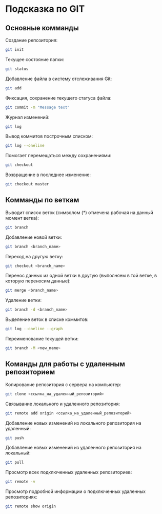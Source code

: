 # Подсказка по GIT

## Основные комманды

Создание репозитория:
```sh
git init
```

Текущее состояние папки:
```sh
git status
```

Добавление файла в систему отслеживания Git:
```sh
git add
```

Фиксация, сохранение текущего статуса файла:
```sh
git commit -m "Message text"
```

Журнал изменений:
```sh
git log
```

Вывод коммитов построчным списком:
```sh
git log --oneline
```

Помогает перемещаться между сохранениями:
```sh
git checkout
```

Возвращение в последнее изменение:
```sh
git checkout master
```

## Комманды по веткам

Выводит список веток (cимволом (*) отмечена рабочая на данный момент ветка):
```sh
git branch
```

Добавление новой ветки:
```sh
git branch <branch_name>
```

Переход на другую ветку:
```sh
git checkout <branch_name>
```

Перенос данных из одной ветки в другую (выполняем в той ветке, в которую переносим данные):
```sh
git merge <branch_name>
```

Удаление ветки:
```sh
git branch -d <branch_name>
```

Выделение веток в списке коммитов:
```sh
git log --oneline --graph
```

Переименование текущей ветки:
```sh
git branch -M <new_name>
```

## Команды для работы с удаленным репозиторием

Копирование репозитория с сервера на компьютер:
```sh
git clone <ссылка_на_удаленный_репозиторий>
```

Связывание локального и удаленного репозитория:
```sh
git remote add origin <ссылка_на_удаленный_репозиторий>
```

Добавление новых изменений из локального репозитория на удаленный:
```sh
git push
```

Добавление новых изменений из удаленного репозитория на локальный:
```sh
git pull
```

Просмотр всех подключенных удаленных репозиториев:
```sh
git remote -v
```

Просмотр подробной информации о подключенных удаленных репозиториях:
```sh
git remote show origin
```
